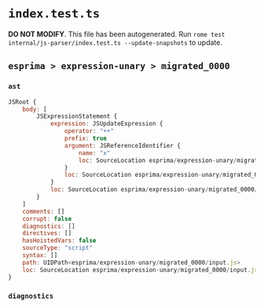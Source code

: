 # `index.test.ts`

**DO NOT MODIFY**. This file has been autogenerated. Run `rome test internal/js-parser/index.test.ts --update-snapshots` to update.

## `esprima > expression-unary > migrated_0000`

### `ast`

```javascript
JSRoot {
	body: [
		JSExpressionStatement {
			expression: JSUpdateExpression {
				operator: "++"
				prefix: true
				argument: JSReferenceIdentifier {
					name: "x"
					loc: SourceLocation esprima/expression-unary/migrated_0000/input.js 1:2-1:3 (x)
				}
				loc: SourceLocation esprima/expression-unary/migrated_0000/input.js 1:0-1:3
			}
			loc: SourceLocation esprima/expression-unary/migrated_0000/input.js 1:0-1:3
		}
	]
	comments: []
	corrupt: false
	diagnostics: []
	directives: []
	hasHoistedVars: false
	sourceType: "script"
	syntax: []
	path: UIDPath<esprima/expression-unary/migrated_0000/input.js>
	loc: SourceLocation esprima/expression-unary/migrated_0000/input.js 1:0-2:0
}
```

### `diagnostics`

```

```
